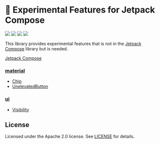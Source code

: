 # 🧪 Experimental Features for Jetpack Compose

<a href="https://jitpack.io/#fornewid/compose-experimental"><img src="https://jitpack.io/v/fornewid/compose-experimental.svg"/></a>
<a href="https://github.com/fornewid/compose-experimental/actions/workflows/build.yaml"><img src="https://github.com/fornewid/compose-experimental/actions/workflows/build.yaml/badge.svg"/></a>
<a href="https://opensource.org/licenses/Apache-2.0"><img src="https://img.shields.io/badge/License-Apache%202.0-blue.svg"/></a>
<a href='https://developer.android.com'><img src='http://img.shields.io/badge/platform-android-green.svg'/></a>

This library provides experimental features that is not in the [Jetpack Compose](https://developer.android.com/jetpack/compose) library but is needed.


[Jetpack Compose](https://developer.android.com/jetpack/compose)

### [material](https://github.com/fornewid/compose-experimental/tree/main/material)

- [Chip](https://github.com/fornewid/compose-experimental/blob/main/material/src/main/java/soup/compose/material/chip/Chip.kt)
- [UnelevatedButton](https://github.com/fornewid/compose-experimental/blob/main/material/src/main/java/soup/compose/material/UnelevatedButton.kt)

### [ui](https://github.com/fornewid/compose-experimental/tree/main/ui)

- [Visibility](https://github.com/fornewid/compose-experimental/blob/main/ui/src/main/java/soup/compose/ui/Visibility.kt)


## License

Licensed under the Apache 2.0 license. See [LICENSE](https://github.com/fornewid/compose-experimental/blob/main/LICENSE) for details.
